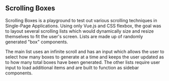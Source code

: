 ## Scrolling Boxes

Scrolling Boxes is a playground to test out various scrolling techniques in Single-Page Applications. Using only Vue.js and CSS flexbox, the goal was to layout several scrolling lists which would dynamically size and resize themselves to fit the user's screen. Lists are made up of randomly generated "box" components.

The main list uses an infinite scroll and has an input which allows the user to select how many boxes to generate at a time and keeps the user updated as to how many total boxes have been generated. The other lists require user input to load additional items and are built to function as sidebar components.
